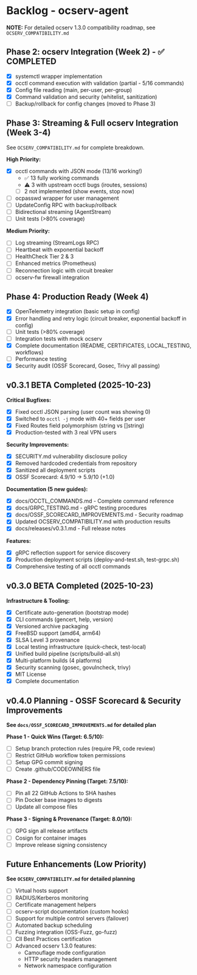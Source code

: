# Backlog - ocserv-agent

**NOTE:** For detailed ocserv 1.3.0 compatibility roadmap, see `OCSERV_COMPATIBILITY.md`

## Phase 2: ocserv Integration (Week 2) - ✅ COMPLETED

- [x] systemctl wrapper implementation
- [x] occtl command execution with validation (partial - 5/16 commands)
- [x] Config file reading (main, per-user, per-group)
- [x] Command validation and security (whitelist, sanitization)
- [ ] Backup/rollback for config changes (moved to Phase 3)

## Phase 3: Streaming & Full ocserv Integration (Week 3-4)

See `OCSERV_COMPATIBILITY.md` for complete breakdown.

**High Priority:**
- [x] occtl commands with JSON mode (13/16 working!)
  - ✅ 13 fully working commands
  - ⚠️ 3 with upstream occtl bugs (iroutes, sessions)
  - [ ] 2 not implemented (show events, stop now)
- [ ] ocpasswd wrapper for user management
- [ ] UpdateConfig RPC with backup/rollback
- [ ] Bidirectional streaming (AgentStream)
- [ ] Unit tests (>80% coverage)

**Medium Priority:**
- [ ] Log streaming (StreamLogs RPC)
- [ ] Heartbeat with exponential backoff
- [ ] HealthCheck Tier 2 & 3
- [ ] Enhanced metrics (Prometheus)
- [ ] Reconnection logic with circuit breaker
- [ ] ocserv-fw firewall integration

## Phase 4: Production Ready (Week 4)

- [x] OpenTelemetry integration (basic setup in config)
- [x] Error handling and retry logic (circuit breaker, exponential backoff in config)
- [ ] Unit tests (>80% coverage)
- [ ] Integration tests with mock ocserv
- [x] Complete documentation (README, CERTIFICATES, LOCAL_TESTING, workflows)
- [ ] Performance testing
- [x] Security audit (OSSF Scorecard, Gosec, Trivy all passing)

## v0.3.1 BETA Completed (2025-10-23)

**Critical Bugfixes:**
- [x] Fixed occtl JSON parsing (user count was showing 0)
- [x] Switched to `occtl -j` mode with 40+ fields per user
- [x] Fixed Routes field polymorphism (string vs []string)
- [x] Production-tested with 3 real VPN users

**Security Improvements:**
- [x] SECURITY.md vulnerability disclosure policy
- [x] Removed hardcoded credentials from repository
- [x] Sanitized all deployment scripts
- [x] OSSF Scorecard: 4.9/10 → 5.9/10 (+1.0)

**Documentation (5 new guides):**
- [x] docs/OCCTL_COMMANDS.md - Complete command reference
- [x] docs/GRPC_TESTING.md - gRPC testing procedures
- [x] docs/OSSF_SCORECARD_IMPROVEMENTS.md - Security roadmap
- [x] Updated OCSERV_COMPATIBILITY.md with production results
- [x] docs/releases/v0.3.1.md - Full release notes

**Features:**
- [x] gRPC reflection support for service discovery
- [x] Production deployment scripts (deploy-and-test.sh, test-grpc.sh)
- [x] Comprehensive testing of all occtl commands

## v0.3.0 BETA Completed (2025-10-23)

**Infrastructure & Tooling:**
- [x] Certificate auto-generation (bootstrap mode)
- [x] CLI commands (gencert, help, version)
- [x] Versioned archive packaging
- [x] FreeBSD support (amd64, arm64)
- [x] SLSA Level 3 provenance
- [x] Local testing infrastructure (quick-check, test-local)
- [x] Unified build pipeline (scripts/build-all.sh)
- [x] Multi-platform builds (4 platforms)
- [x] Security scanning (gosec, govulncheck, trivy)
- [x] MIT License
- [x] Complete documentation

## v0.4.0 Planning - OSSF Scorecard & Security Improvements

**See `docs/OSSF_SCORECARD_IMPROVEMENTS.md` for detailed plan**

**Phase 1 - Quick Wins (Target: 6.5/10):**
- [ ] Setup branch protection rules (require PR, code review)
- [ ] Restrict GitHub workflow token permissions
- [ ] Setup GPG commit signing
- [ ] Create .github/CODEOWNERS file

**Phase 2 - Dependency Pinning (Target: 7.5/10):**
- [ ] Pin all 22 GitHub Actions to SHA hashes
- [ ] Pin Docker base images to digests
- [ ] Update all compose files

**Phase 3 - Signing & Provenance (Target: 8.0/10):**
- [ ] GPG sign all release artifacts
- [ ] Cosign for container images
- [ ] Improve release signing consistency

## Future Enhancements (Low Priority)

**See `OCSERV_COMPATIBILITY.md` for detailed planning**

- [ ] Virtual hosts support
- [ ] RADIUS/Kerberos monitoring
- [ ] Certificate management helpers
- [ ] ocserv-script documentation (custom hooks)
- [ ] Support for multiple control servers (failover)
- [ ] Automated backup scheduling
- [ ] Fuzzing integration (OSS-Fuzz, go-fuzz)
- [ ] CII Best Practices certification
- [ ] Advanced ocserv 1.3.0 features:
  - Camouflage mode configuration
  - HTTP security headers management
  - Network namespace configuration
